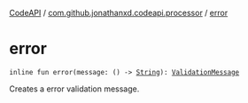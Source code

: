 [CodeAPI](../index.md) / [com.github.jonathanxd.codeapi.processor](index.md) / [error](.)

# error

`inline fun error(message: () -> `[`String`](https://kotlinlang.org/api/latest/jvm/stdlib/kotlin/-string/index.html)`): `[`ValidationMessage`](-validation-message/index.md)

Creates a error validation message.


